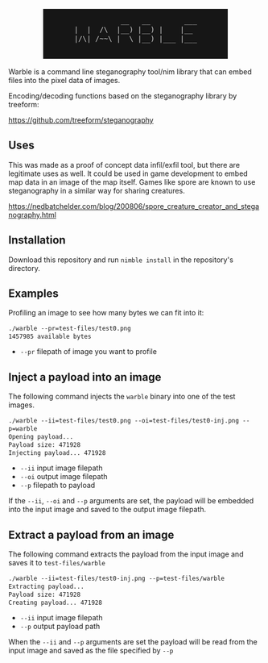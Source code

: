 <p align="center">
  <img src="warble/test-files/warble.png">
</p>

Warble is a command line steganography tool/nim library that can embed files into the pixel data of images.

Encoding/decoding functions based on the steganography library by treeform:

https://github.com/treeform/steganography

## Uses

This was made as a proof of concept data infil/exfil tool, but there are legitimate uses as well.  It could be used in game development to embed map data in an image of the map itself.   Games like spore are known to use steganography in a similar way for sharing creatures.

https://nedbatchelder.com/blog/200806/spore_creature_creator_and_steganography.html

## Installation

Download this repository and run `nimble install` in the repository's directory.

## Examples

Profiling an image to see how many bytes we can fit into it:

```
./warble --pr=test-files/test0.png
1457985 available bytes
```

* `--pr`    filepath of image you want to profile

## Inject a payload into an image

The following command injects the `warble` binary into one of the test images.

```
./warble --ii=test-files/test0.png --oi=test-files/test0-inj.png --p=warble
Opening payload...
Payload size: 471928
Injecting payload... 471928
```

* `--ii`    input image filepath
* `--oi`    output image filepath
* `--p`     filepath to payload

If the `--ii`, `--oi` and `--p` arguments are set, the payload will be embedded into the input image and saved to the output image filepath.

## Extract a payload from an image

The following command extracts the payload from the input image and saves it to `test-files/warble`

```
./warble --ii=test-files/test0-inj.png --p=test-files/warble
Extracting payload...
Payload size: 471928
Creating payload... 471928
```

* `--ii`    input image filepath
* `--p`     output payload path

When the `--ii` and `--p` arguments are set the payload will be read from the input image and saved as the file specified by `--p`
